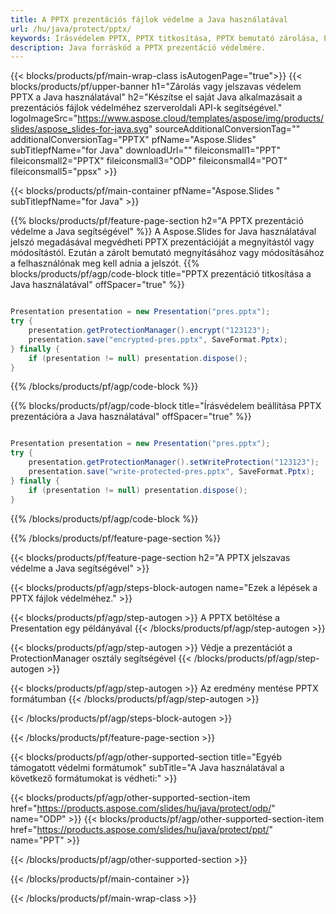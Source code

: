 ```yaml
---
title: A PPTX prezentációs fájlok védelme a Java használatával
url: /hu/java/protect/pptx/
keywords: Írásvédelem PPTX, PPTX titkosítása, PPTX bemutató zárolása, PPTX védelme
description: Java forráskód a PPTX prezentáció védelmére.
---
```


{{< blocks/products/pf/main-wrap-class isAutogenPage="true">}}
{{< blocks/products/pf/upper-banner h1="Zárolás vagy jelszavas védelem PPTX a Java használatával" h2="Készítse el saját Java alkalmazásait a prezentációs fájlok védelméhez szerveroldali API-k segítségével." logoImageSrc="https://www.aspose.cloud/templates/aspose/img/products/slides/aspose_slides-for-java.svg" sourceAdditionalConversionTag="" additionalConversionTag="PPTX" pfName="Aspose.Slides" subTitlepfName="for Java" downloadUrl="" fileiconsmall1="PPT" fileiconsmall2="PPTX" fileiconsmall3="ODP" fileiconsmall4="POT" fileiconsmall5="ppsx" >}}

{{< blocks/products/pf/main-container pfName="Aspose.Slides " subTitlepfName="for Java" >}}

{{% blocks/products/pf/feature-page-section  h2="A PPTX prezentáció védelme a Java segítségével" %}}
A Aspose.Slides for Java használatával jelszó megadásával megvédheti PPTX prezentációját a megnyitástól vagy módosítástól. Ezután a zárolt bemutató megnyitásához vagy módosításához a felhasználónak meg kell adnia a jelszót.
{{% blocks/products/pf/agp/code-block title="PPTX prezentáció titkosítása a Java használatával" offSpacer="true" %}}

```java

Presentation presentation = new Presentation("pres.pptx");
try {
    presentation.getProtectionManager().encrypt("123123");
    presentation.save("encrypted-pres.pptx", SaveFormat.Pptx);
} finally {
    if (presentation != null) presentation.dispose();
}
```

{{% /blocks/products/pf/agp/code-block %}}

{{% blocks/products/pf/agp/code-block title="Írásvédelem beállítása PPTX prezentációra a Java használatával" offSpacer="true" %}}

```java

Presentation presentation = new Presentation("pres.pptx");
try {
    presentation.getProtectionManager().setWriteProtection("123123");
    presentation.save("write-protected-pres.pptx", SaveFormat.Pptx);
} finally {
    if (presentation != null) presentation.dispose();
}
```

{{% /blocks/products/pf/agp/code-block %}}

{{% /blocks/products/pf/feature-page-section %}}

{{< blocks/products/pf/feature-page-section  h2="A PPTX jelszavas védelme a Java segítségével" >}}

{{< blocks/products/pf/agp/steps-block-autogen name="Ezek a lépések a PPTX fájlok védelméhez." >}}

{{< blocks/products/pf/agp/step-autogen >}}
A PPTX betöltése a Presentation egy példányával
{{< /blocks/products/pf/agp/step-autogen >}}

{{< blocks/products/pf/agp/step-autogen >}}
Védje a prezentációt a ProtectionManager osztály segítségével
{{< /blocks/products/pf/agp/step-autogen >}}

{{< blocks/products/pf/agp/step-autogen >}}
Az eredmény mentése PPTX formátumban
{{< /blocks/products/pf/agp/step-autogen >}}

{{< /blocks/products/pf/agp/steps-block-autogen >}}

{{< /blocks/products/pf/feature-page-section >}}

{{< blocks/products/pf/agp/other-supported-section title="Egyéb támogatott védelmi formátumok" subTitle="A Java használatával a következő formátumokat is védheti:" >}}

{{< blocks/products/pf/agp/other-supported-section-item href="https://products.aspose.com/slides/hu/java/protect/odp/" name="ODP" >}}
{{< blocks/products/pf/agp/other-supported-section-item href="https://products.aspose.com/slides/hu/java/protect/ppt/" name="PPT" >}}


{{< /blocks/products/pf/agp/other-supported-section >}}

{{< /blocks/products/pf/main-container >}}
    
{{< /blocks/products/pf/main-wrap-class >}}